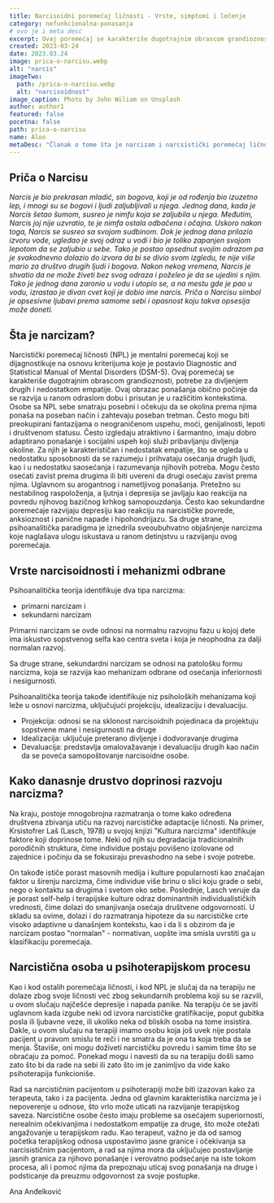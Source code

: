 ```yaml
---
title: Narcisoidni poremećaj ličnosti - Vrste, simptomi i lečenje
category: nefunkcionalna-ponasanja
# ovo je i meta desc
excerpt: Ovaj poremećaj se karakteriše dugotrajnim obrascom grandioznosti, potrebe za divljenjem drugih i nedostatkom empatije.
created: 2023-03-24
date: 2023.03.24
image: prica-o-narcisu.webp
alt: "narcis"
imageTwo:
  path: /prica-o-narcisu.webp
  alt: "narcisoidnost"
image_caption: Photo by John Wiliam on Unsplash
author: author1
featured: false
pocetna: false
path: prica-o-narcisu
name: Aloo
metaDesc: "Članak o tome šta je narcizam i narcsistički poremećaj ličnosti. Koji su uzroci, kakve vrste narcizma postoje i kakav je psihoterapijski pristup?"
---
```


## Priča o Narcisu

*Narcis je bio prekrasan mladić, sin bogova, koji je od rođenja bio izuzetno lep, i mnogi su se bogovi i ljudi zaljubljivali u njega. Jednog dana, kada je Narcis šetao šumom, susreo je nimfu koja se zaljubila u njega. Međutim, Narcis joj nije uzvratio, te je nimfa ostala odbačena i očajna. Uskoro nakon toga, Narcis se susreo sa svojom sudbinom. Dok je jednog dana prilazio izvoru vode, ugledao je svoj odraz u vodi i bio je toliko zapanjen svojom lepotom da se zaljubio u sebe. Tako je postao opsednut svojim odrazom pa je svakodnevno dolazio do izvora da bi se divio svom izgledu, te nije više mario za društvo drugih ljudi i bogova. Nakon nekog vremena, Narcis je shvatio da ne može živeti bez svog odraza i poželeo je da se ujedini s njim. Tako je jednog dana zaronio u vodu i utopio se, a na mestu gde je pao u vodu, izrastao je divan cvet koji je dobio ime narcis. Priča o Narcisu simbol je opsesivne ljubavi prema samome sebi i opasnost koju takva opsesija može doneti.*

## Šta je narcizam?

Narcistički poremećaj ličnosti (NPL) je mentalni poremećaj koji se dijagnostikuje na osnovu kriterijuma koje je postavio Diagnostic and Statistical Manual of Mental Disorders (DSM-5). Ovaj poremećaj se karakteriše dugotrajnim obrascom grandioznosti, potrebe za divljenjem drugih i nedostatkom empatije. Ovaj obrazac ponašanja obično počinje da se razvija u ranom odraslom dobu i prisutan je u različitim kontekstima. Osobe sa NPL sebe smatraju posebni i očekuju da se okolina prema njima ponaša na poseban način i zahtevaju poseban tretman. Često mogu biti preokupirani fantazijama o neograničenom uspehu, moći, genijalnosti, lepoti i društvenom statusu. Često izgledaju atraktivno i šarmantno, imaju dobro adaptirano ponašanje i socijalni uspeh koji služi pribavljanju divljenja okoline. Za njih je karakterističan i nedostatak empatije, što se ogleda u nedostatku sposobnosti da se razumeju i prihvataju osećanja drugih ljudi, kao i u nedostatku saosećanja i razumevanja njihovih potreba. Mogu često osećati zavist prema drugima ili biti uvereni da drugi osećaju zavist prema njima. Uglavnom su arogantnog i nametljivog ponašanja. Pretežno su nestabilnog raspoloženja, a ljutnja i depresija se javljaju kao reakcija na povredu njihovog bazičnog krhkog samopouzdanja. Često kao sekundardne poremećaje razvijaju depresiju kao reakciju na narcističke povrede, anksioznost i panične napade i hipohondrijazu. Sa druge strane, psihoanalitička paradigma je iznedrila sveoubuhvatno objašnjenje narcizma koje naglašava ulogu iskustava u ranom detinjstvu u razvijanju ovog poremećaja.

## Vrste narcisoidnosti i mehanizmi odbrane

Psihoanalitička teorija identifikuje dva tipa narcizma: 

- primarni narcizam i
- sekundarni narcizam

Primarni narcizam se ovde odnosi na normalnu razvojnu fazu u kojoj dete ima iskustvo sopstvenog selfa kao centra sveta i koja je neophodna za dalji normalan razvoj. 

Sa druge strane, sekundardni narcizam se odnosi na patološku formu narcizma, koja se razvija kao mehanizam odbrane od osećanja inferiornosti i nesigurnosti. 

Psihoanalitička teorija takođe identifikuje niz psiholoških mehanizama koji leže u osnovi narcizma, uključujući projekciju, idealizaciju i devaluaciju. 

- Projekcija: odnosi se na sklonost narcisoidnih pojedinaca da projektuju sopstvene mane i nesigurnosti na druge
- Idealizacija: uključuje preterano divljenje i dodvoravanje drugima
- Devaluacija: predstavlja omalovažavanje i devaluaciju drugih kao način da se poveća samopoštovanje narcisoidne osobe.

## Kako danasnje drustvo doprinosi razvoju narcizma?

Na kraju, postoje mnogobrojna razmatranja o tome kako određena društvena zbivanja utiču na razvoj narcističke adaptacije ličnosti. Na primer, Krsistofrer Laš (Lasch, 1978) u svojoj knjizi "Kultura narcizma" identifikuje faktore koji doprinose tome. Neki od njih su degradacija tradicionalnih porodičnih struktura, čime individue postaju povišeno izolovane od zajednice i počinju da se fokusiraju prevashodno na sebe i svoje potrebe. 

On takođe ističe porast masovnih medija i kulture popularnosti kao značajan faktor u širenju narcizma, čime individue više brinu o slici koju grade o sebi, nego o kontaktu sa drugima i svetom oko sebe. Poslednje, Lasch veruje da je porast self-help i terapijske kulture odraz dominantnih individualističkih vrednosti, čime dolazi do smanjivanja osećaja društvene odgovornosti. U skladu sa ovime, dolazi i do razmatranja hipoteze da su narcističke crte visoko adaptivne u današnjem kontekstu, kao i da li s obzirom da je narcizam postao "normalan" - normativan, uopšte ima smisla uvrstiti ga u klasifikaciju poremećaja.

## Narcistična osoba u psihoterapijskom procesu

Kao i kod ostalih poremećaja ličnosti, i kod NPL je slučaj da na terapiju ne dolaze zbog svoje ličnosti već zbog sekundarnih problema koji su se razvili, u ovom slučaju najčešće depresije i napada panike. Na terapiju će se javiti uglavnom kada izgube neki od izvora narcističke gratifikacije, poput gubitka posla ili ljubavne veze, ili ukoliko neka od bliskih osoba na tome insistira. Dakle, u ovom slučaju na terapiji imamo osobu koja još uvek nije postala pacijent u pravom smislu te reči i ne smatra da je ona ta koja treba da se menja. Štaviše, oni mogu doživeti narcističku povredu i samim time što se obraćaju za pomoć. Ponekad mogu i navesti da su na terapiju došli samo zato što bi da rade na sebi ili zato što im je zanimljvo da vide kako psihoterapija funkcioniše.

Rad sa narcističnim pacijentom u psihoterapiji može biti izazovan kako za terapeuta, tako i za pacijenta. Jedna od glavnim karakteristika narcizma je i nepoverenje u odnose, što vrlo može uticati na razvijanje terapijskog saveza. Narcistične osobe često imaju probleme sa osećajem superiornosti, nerealnim očekivanjima i nedostatkom empatije za druge, što može otežati angažovanje u terapijskom radu. Kao terapeut, važno je da od samog početka terapijskog odnosa uspostavimo jasne granice i očekivanja sa narcisističnim pacijentom, a rad sa njima mora da uključujeo postavljanje jasnih granica za njihovo ponašanje i verovatno podsećanje na iste tokom procesa, ali i pomoć njima da prepoznaju uticaj svog ponašanja na druge i podsticanje da preuzmu odgovornost za svoje postupke.

Ana Anđelković


